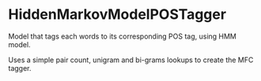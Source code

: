 # HiddenMarkovModelPOSTagger
Model  that tags each words to its corresponding POS tag, using HMM model.


Uses a simple pair count, unigram and bi-grams lookups to create the MFC tagger. 
